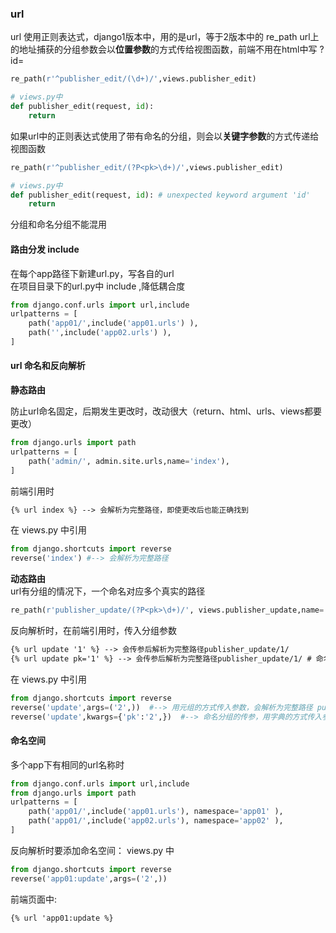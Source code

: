 
### url

url 使用正则表达式，django1版本中，用的是url，等于2版本中的 re_path
url上的地址捕获的分组参数会以**位置参数**的方式传给视图函数，前端不用在html中写 ?id= 
```python
re_path(r'^publisher_edit/(\d+)/',views.publisher_edit)

# views.py中
def publisher_edit(request, id):
    return 
```
如果url中的正则表达式使用了带有命名的分组，则会以**关键字参数**的方式传递给视图函数
```python
re_path(r'^publisher_edit/(?P<pk>\d+)/',views.publisher_edit)

# views.py中
def publisher_edit(request, id): # unexpected keyword argument 'id'
    return 
```
分组和命名分组不能混用

#### 路由分发 include
在每个app路径下新建url.py，写各自的url  
在项目目录下的url.py中 include ,降低耦合度
```python
from django.conf.urls import url,include
urlpatterns = [
    path('app01/',include('app01.urls') ),
    path('',include('app02.urls') ),
]
```
#### url 命名和反向解析
**静态路由**

防止url命名固定，后期发生更改时，改动很大（return、html、urls、views都要更改）
```python
from django.urls import path
urlpatterns = [
    path('admin/', admin.site.urls,name='index'),
]
```
前端引用时
```html
{% url index %} --> 会解析为完整路径，即使更改后也能正确找到
```
在 views.py 中引用
```python
from django.shortcuts import reverse
reverse('index') #--> 会解析为完整路径
```


**动态路由**  
url有分组的情况下，一个命名对应多个真实的路径
```python
re_path(r'publisher_update/(?P<pk>\d+)/', views.publisher_update,name='update')
```
反向解析时，在前端引用时，传入分组参数
```html
{% url update '1' %} --> 会传参后解析为完整路径publisher_update/1/
{% url update pk='1' %} --> 会传参后解析为完整路径publisher_update/1/ # 命名分组的传参，可以用位置，可以用关键字
```
在 views.py 中引用
```python
from django.shortcuts import reverse
reverse('update',args=('2',))  #--> 用元组的方式传入参数，会解析为完整路径 publisher_update/2/
reverse('update',kwargs={'pk':'2',})  #--> 命名分组的传参，用字典的方式传入参数，会解析为完整路径 publisher_update/2/
```

#### 命名空间
多个app下有相同的url名称时  
```python
from django.conf.urls import url,include
from django.urls import path
urlpatterns = [
    path('app01/',include('app01.urls'), namespace='app01' ),
    path('app01/',include('app02.urls'), namespace='app02' ),
]
```
反向解析时要添加命名空间：
views.py 中
```python
from django.shortcuts import reverse
reverse('app01:update',args=('2',)) 
```
前端页面中:
```html
{% url 'app01:update %}
```
